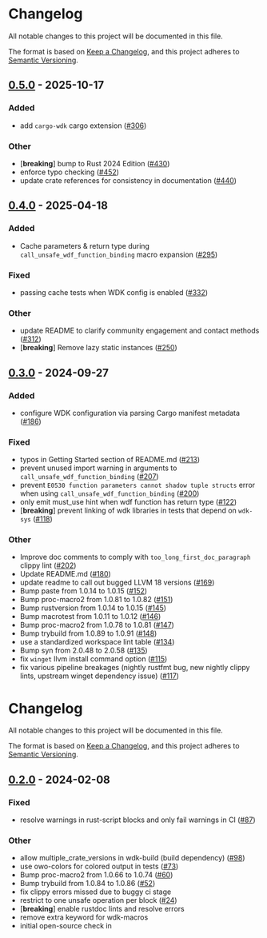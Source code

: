 # Changelog
All notable changes to this project will be documented in this file.

The format is based on [Keep a Changelog](https://keepachangelog.com/en/1.0.0/),
and this project adheres to [Semantic Versioning](https://semver.org/spec/v2.0.0.html).


## [0.5.0](https://github.com/microsoft/windows-drivers-rs/compare/wdk-macros-v0.4.0...wdk-macros-v0.5.0) - 2025-10-17

### Added

- add `cargo-wdk` cargo extension ([#306](https://github.com/microsoft/windows-drivers-rs/pull/306))

### Other

- [**breaking**] bump to Rust 2024 Edition ([#430](https://github.com/microsoft/windows-drivers-rs/pull/430))
- enforce typo checking ([#452](https://github.com/microsoft/windows-drivers-rs/pull/452))
- update crate references for consistency in documentation ([#440](https://github.com/microsoft/windows-drivers-rs/pull/440))

## [0.4.0](https://github.com/microsoft/windows-drivers-rs/compare/wdk-macros-v0.3.0...wdk-macros-v0.4.0) - 2025-04-18

### Added

- Cache parameters & return type during `call_unsafe_wdf_function_binding` macro expansion ([#295](https://github.com/microsoft/windows-drivers-rs/pull/295))

### Fixed

- passing cache tests when WDK config is enabled ([#332](https://github.com/microsoft/windows-drivers-rs/pull/332))

### Other

- update README to clarify community engagement and contact methods ([#312](https://github.com/microsoft/windows-drivers-rs/pull/312))
- [**breaking**] Remove lazy static instances ([#250](https://github.com/microsoft/windows-drivers-rs/pull/250))

## [0.3.0](https://github.com/microsoft/windows-drivers-rs/compare/wdk-macros-v0.2.0...wdk-macros-v0.3.0) - 2024-09-27

### Added

- configure WDK configuration via parsing Cargo manifest metadata ([#186](https://github.com/microsoft/windows-drivers-rs/pull/186))

### Fixed

- typos in Getting Started section of README.md ([#213](https://github.com/microsoft/windows-drivers-rs/pull/213))
- prevent unused import warning in arguments to `call_unsafe_wdf_function_binding` ([#207](https://github.com/microsoft/windows-drivers-rs/pull/207))
- prevent `E0530 function parameters cannot shadow tuple structs` error when using `call_unsafe_wdf_function_binding`  ([#200](https://github.com/microsoft/windows-drivers-rs/pull/200))
- only emit must_use hint when wdf function has return type ([#122](https://github.com/microsoft/windows-drivers-rs/pull/122))
- [**breaking**] prevent linking of wdk libraries in tests that depend on `wdk-sys` ([#118](https://github.com/microsoft/windows-drivers-rs/pull/118))

### Other

- Improve doc comments to comply with `too_long_first_doc_paragraph` clippy lint ([#202](https://github.com/microsoft/windows-drivers-rs/pull/202))
- Update README.md ([#180](https://github.com/microsoft/windows-drivers-rs/pull/180))
- update readme to call out bugged LLVM 18 versions  ([#169](https://github.com/microsoft/windows-drivers-rs/pull/169))
- Bump paste from 1.0.14 to 1.0.15 ([#152](https://github.com/microsoft/windows-drivers-rs/pull/152))
- Bump proc-macro2 from 1.0.81 to 1.0.82 ([#151](https://github.com/microsoft/windows-drivers-rs/pull/151))
- Bump rustversion from 1.0.14 to 1.0.15 ([#145](https://github.com/microsoft/windows-drivers-rs/pull/145))
- Bump macrotest from 1.0.11 to 1.0.12 ([#146](https://github.com/microsoft/windows-drivers-rs/pull/146))
- Bump proc-macro2 from 1.0.78 to 1.0.81 ([#147](https://github.com/microsoft/windows-drivers-rs/pull/147))
- Bump trybuild from 1.0.89 to 1.0.91 ([#148](https://github.com/microsoft/windows-drivers-rs/pull/148))
- use a standardized workspace lint table ([#134](https://github.com/microsoft/windows-drivers-rs/pull/134))
- Bump syn from 2.0.48 to 2.0.58 ([#135](https://github.com/microsoft/windows-drivers-rs/pull/135))
- fix `winget` llvm install command option ([#115](https://github.com/microsoft/windows-drivers-rs/pull/115))
- fix various pipeline breakages (nightly rustfmt bug, new nightly clippy lints, upstream winget dependency issue) ([#117](https://github.com/microsoft/windows-drivers-rs/pull/117))
# Changelog
All notable changes to this project will be documented in this file.

The format is based on [Keep a Changelog](https://keepachangelog.com/en/1.0.0/),
and this project adheres to [Semantic Versioning](https://semver.org/spec/v2.0.0.html).


## [0.2.0](https://github/microsoft/windows-drivers-rs/compare/wdk-macros-v0.1.0...wdk-macros-v0.2.0) - 2024-02-08

### Fixed
- resolve warnings in rust-script blocks and only fail warnings in CI ([#87](https://github/microsoft/windows-drivers-rs/pull/87))

### Other
- allow multiple_crate_versions in wdk-build (build dependency) ([#98](https://github/microsoft/windows-drivers-rs/pull/98))
- use owo-colors for colored output in tests ([#73](https://github/microsoft/windows-drivers-rs/pull/73))
- Bump proc-macro2 from 1.0.66 to 1.0.74 ([#60](https://github/microsoft/windows-drivers-rs/pull/60))
- Bump trybuild from 1.0.84 to 1.0.86 ([#52](https://github/microsoft/windows-drivers-rs/pull/52))
- fix clippy errors missed due to buggy ci stage
- restrict to one unsafe operation per block ([#24](https://github/microsoft/windows-drivers-rs/pull/24))
- [**breaking**] enable rustdoc lints and resolve errors
- remove extra keyword for wdk-macros
- initial open-source check in
